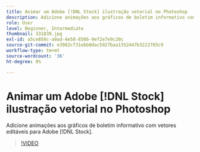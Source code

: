 ```yaml
---
title: Animar um Adobe [!DNL Stock] ilustração vetorial no Photoshop
description: Adicione animações aos gráficos de boletim informativo com vetores editáveis para Adobe [!DNL Stock]
role: User
level: Beginner, Intermediate
thumbnail: 331839.jpg
exl-id: a5ce850c-a9ad-4e58-8586-9ef2e7e9c20c
source-git-commit: e3982cf31ebb0dac5927baa1352447b3222785c9
workflow-type: tm+mt
source-wordcount: '36'
ht-degree: 0%

---
```


# Animar um Adobe [!DNL Stock] ilustração vetorial no Photoshop

Adicione animações aos gráficos de boletim informativo com vetores editáveis para Adobe [!DNL Stock].

>[!VIDEO](https://video.tv.adobe.com/v/331839?hidetitle=true)
